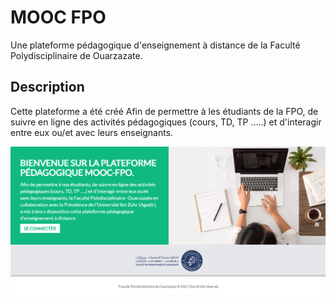# MOOC FPO
Une plateforme pédagogique d'enseignement à distance de la Faculté Polydisciplinaire de Ouarzazate.

## Description
Cette plateforme a été créé Afin de permettre à les étudiants de la FPO, de suivre en ligne des activités pédagogiques (cours, TD, TP …..) et d'interagir entre eux ou/et avec leurs enseignants.

![](Github_Images/homepage.png)
